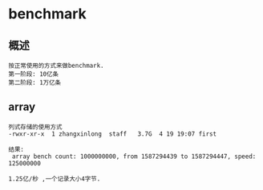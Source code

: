 # benchmark

## 概述
    按正常使用的方式来做benchmark. 
    第一阶段: 10亿条
    第二阶段: 1万亿条
    
## array
    列式存储的使用方式
    -rwxr-xr-x  1 zhangxinlong  staff   3.7G  4 19 19:07 first
    
    结果: 
     array bench count: 1000000000, from 1587294439 to 1587294447, speed: 125000000
     
    1.25亿/秒 ,一个记录大小4字节.
     
   
